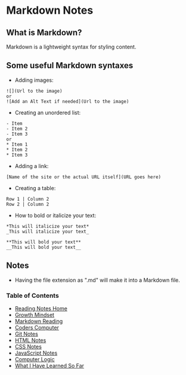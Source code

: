 # Markdown Notes

## What is Markdown?
Markdown is a lightweight syntax for styling content.

## Some useful Markdown syntaxes
* Adding images:
```
![](Url to the image)
or
![Add an Alt Text if needed](Url to the image)
```

* Creating an unordered list:
```
- Item
- Item 2
- Item 3
or
* Item 1
* Item 2
* Item 3
```

* Adding a link:
```
[Name of the site or the actual URL itself](URL goes here)
```

* Creating a table:
```
Row 1 | Column 2
Row 2 | Column 2
```

* How to bold or italicize your text:
```
*This will italicize your text*
_This will italicize your text_

**This will bold your text**
__This will bold your text__
```

## Notes
* Having the file extension as ".md" will make it into a Markdown file.

### Table of Contents
* [Reading Notes Home](README.md)
* [Growth Mindset](growth_mindset.md)
* [Markdown Reading](markdown.md)
* [Coders Computer](coders_computer.md)
* [Git Notes](git_notes.md)
* [HTML Notes](html_notes.md)
* [CSS Notes](cssnotes.md)
* [JavaScript Notes](javascript_notes.md)
* [Computer Logic](computer_logic.md)
* [What I Have Learned So Far](learned_so_far.md)